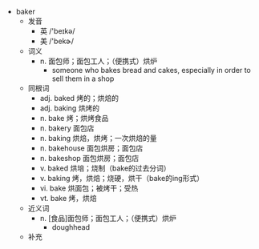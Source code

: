 - baker
  - 发音
    - 英 /'beɪkə/
    - 美 /'bekɚ/
  - 词义
    - n. 面包师；面包工人；（便携式）烘炉
      - someone who bakes bread and cakes, especially in order to sell them in a shop
  - 同根词
    - adj. baked 烤的；烘焙的
    - adj. baking 烘烤的
    - n. bake 烤；烘烤食品
    - n. bakery 面包店
    - n. baking 烘焙，烘烤；一次烘焙的量
    - n. bakehouse 面包烘房；面包店
    - n. bakeshop 面包烘房；面包店
    - v. baked 烘培；烧制（bake的过去分词）
    - v. baking 烤，烘焙；烧硬，烘干（bake的ing形式）
    - vi. bake 烘面包；被烤干；受热
    - vt. bake 烤，烘焙
  - 近义词
    - n. [食品]面包师；面包工人；（便携式）烘炉
      - doughhead
  - 补充